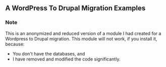 ## A WordPress To Drupal Migration Examples
### Note
This is an anonymized and reduced version of a module I had created for a Wordpress to Drupal migration.
This module will not work, if you install it, because:
- You don't have the databases, and
- I have removed and modified the code significantly.